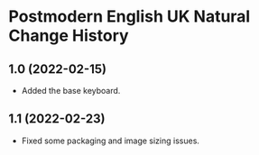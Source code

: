 Postmodern English UK Natural Change History
====================

1.0 (2022-02-15)
----------------
- Added the base keyboard.

1.1 (2022-02-23)
----------------
- Fixed some packaging and image sizing issues.